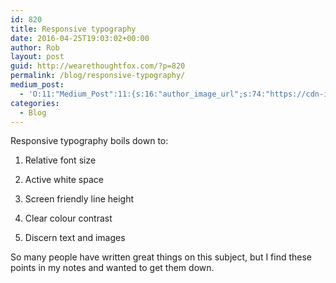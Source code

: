 ```yaml
---
id: 820
title: Responsive typography
date: 2016-04-25T19:03:02+00:00
author: Rob
layout: post
guid: http://wearethoughtfox.com/?p=820
permalink: /blog/responsive-typography/
medium_post:
  - 'O:11:"Medium_Post":11:{s:16:"author_image_url";s:74:"https://cdn-images-1.medium.com/fit/c/200/200/1*dmbNkD5D-u45r44go_cf0g.png";s:10:"author_url";s:35:"https://medium.com/@wearethoughtfox";s:11:"byline_name";N;s:12:"byline_email";N;s:10:"cross_link";s:3:"yes";s:2:"id";s:11:"3d6fa1311c8";s:21:"follower_notification";s:3:"yes";s:7:"license";s:14:"cc-40-by-nc-nd";s:14:"publication_id";s:2:"-1";s:6:"status";s:5:"draft";s:3:"url";s:47:"https://medium.com/@wearethoughtfox/3d6fa1311c8";}'
categories:
  - Blog
---
```

Responsive typography boils down to:

1. Relative font size
  
2. Active white space
  
3. Screen friendly line height
  
4. Clear colour contrast
  
5. Discern text and images

So many people have written great things on this subject, but I find these points in my notes and wanted to get them down.
